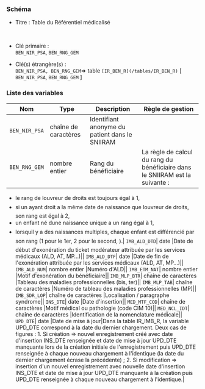 ### Schéma


- Titre : Table du Référentiel médicalisé
<br />


- Clé primaire : <br />`BEN_NIR_PSA`, `BEN_RNG_GEM`<br />


- Clé(s) étrangère(s) : <br />
`BEN_NIR_PSA, BEN_RNG_GEM`=> table `[IR_BEN_R](/tables/IR_BEN_R)` [ `BEN_NIR_PSA`, `BEN_RNG_GEM` ]<br />

 
### Liste des variables

Nom | Type | Description | Règle de gestion
-|-|-|-
`BEN_NIR_PSA`| chaîne de caractères |Identifiant anonyme du patient dans le SNIIRAM||
`BEN_RNG_GEM`| nombre entier |Rang du bénéficiaire|La règle de calcul du rang du bénéficiaire dans le SNIIRAM est la suivante :
- le rang de louvreur de droits est toujours égal à 1,
- si un ayant droit a la même date de naissance que louvreur de droits, son rang est égal à 2,
- un enfant né dune naissance unique a un rang égal à 1,
- lorsquil y a des naissances multiples, chaque enfant est différencié par son rang (1 pour le 1er, 2 pour le second, ).|
`IMB_ALD_DTD`| date |Date de début d'exonération du ticket modérateur attribuée par les services médicaux (ALD, AT, MP…)||
`IMB_ALD_DTF`| date |Date de fin de l'exonération attribuée par les services médicaux (ALD, AT, MP…)||
`IMB_ALD_NUM`| nombre entier |Numéro d'ALD||
`IMB_ETM_NAT`| nombre entier |Motif d'exonération du bénéficiaire||
`IMB_MLP_BTR`| chaîne de caractères |Tableau des maladies professionnelles (bis, ter)||
`IMB_MLP_TAB`| chaîne de caractères |Numéro de tableau des maladies professionnelles (MP)||
`IMB_SDR_LOP`| chaîne de caractères |Localisation / paragraphe syndrome||
`INS_DTE`| date |Date d'insertion||
`MED_MTF_COD`| chaîne de caractères |Motif médical ou pathologie (code CIM 10)||
`MED_NCL_IDT`| chaîne de caractères |Identification de la nomenclature médicale||
`UPD_DTE`| date |Date de mise à jour|Dans la table IR_IMB_R, la variable UPD_DTE correspond à la date du dernier chargement.  Deux cas de figures :     1. Si création => nouvel enregistrement créé avec date d'insertion INS_DTE renseignée et date de mise à jour UPD_DTE manquante lors de la création initiale de l'enregistrement puis UPD_DTE renseignée à chaque nouveau chargement à l'identique (la date du dernier chargement écrase la précédente) ;     2. Si modification => insertion d'un nouvel enregistrement avec nouvelle date d'insertion INS_DTE et date de mise à jour UPD_DTE manquante à la création puis UPD_DTE renseignée à chaque nouveau chargement à l'identique.|